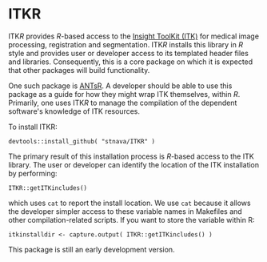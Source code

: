 # ITKR

ITK*R* provides *R*-based access to the [Insight ToolKit (ITK)](www.itk.org) for medical image processing, registration and segmentation.  ITK*R* installs this library in *R* style and provides user or developer access to its templated header files and libraries.  Consequently, this is a core package on which it is expected that other packages will build functionality.

One such package is [ANTsR](https://github.com/stnava/ANTsRCran/tree/noitk). A developer should be able to use this package as a guide for how they might wrap ITK themselves, within *R*.  Primarily, one uses ITK*R* to manage the compilation of the dependent software's knowledge of ITK resources.

To install ITKR:
```
devtools::install_github( "stnava/ITKR" )
```
The primary result of this installation process is *R*-based access to the ITK library.  The user or developer can identify the location of the ITK installation by performing:
```
ITKR::getITKincludes()
```
which uses `cat` to report the install location.  We use `cat` because it allows the developer simpler access to these variable names in Makefiles and other compilation-related scripts.  If you want to store the variable within R:
```
itkinstalldir <- capture.output( ITKR::getITKincludes() )
```
This package is still an early development version.

